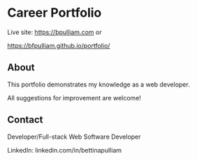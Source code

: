 # Career Portfolio

Live site: <https://bpulliam.com>   or

<https://bfpulliam.github.io/portfolio/>

## About

This portfolio demonstrates my knowledge as a web developer.

All suggestions for improvement are welcome!

## Contact

Developer/Full-stack Web Software Developer

LinkedIn: linkedin.com/in/bettinapulliam
